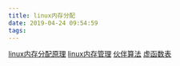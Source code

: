 ```yaml
---
title: linux内存分配
date: 2019-04-24 09:54:59
tags:
---
```


[linux内存分配原理](https://zhuanlan.zhihu.com/p/51176902)
[linux内存管理](https://blog.csdn.net/hustyangju/article/details/46330259)
[伙伴算法](https://blog.csdn.net/wenqian1991/article/details/27968779)
[虚函数表](https://blog.csdn.net/haoel/article/details/1948051)
